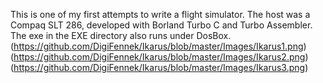 This is one of my first attempts to write a flight simulator. The host was a Compaq SLT 286, developed with Borland Turbo C and Turbo Assembler. The exe in the EXE directory also runs under DosBox.
(https://github.com/DigiFennek/Ikarus/blob/master/Images/Ikarus1.png)
(https://github.com/DigiFennek/Ikarus/blob/master/Images/Ikarus2.png)
(https://github.com/DigiFennek/Ikarus/blob/master/Images/Ikarus3.png)
